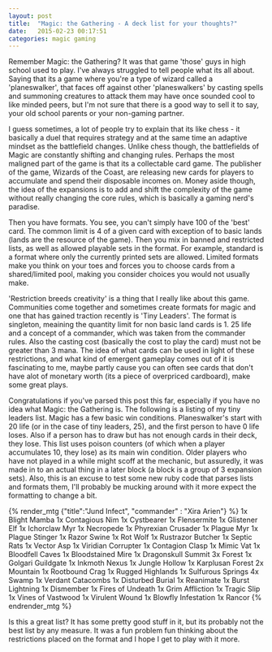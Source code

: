 ```yaml
---
layout: post
title:  "Magic: the Gathering - A deck list for your thoughts?"
date:   2015-02-23 00:17:51
categories: magic gaming
---
```


Remember Magic: the Gathering? It was that game 'those' guys in high school used to play.  I've always struggled to tell people what its all about.  Saying that its a game where you're a type of wizard called a 'planeswalker', that faces off against other 'planeswalkers' by casting spells and summoning creatures to attack them may have once sounded cool to like minded peers, but I'm not sure that there is a good way to sell it to say, your old school parents or your non-gaming partner.

I guess sometimes, a lot of people try to explain that its like chess - it basically a duel that requires strategy and at the same time an adaptive mindset as the battlefield changes.  Unlike chess though, the battlefields of Magic are constantly shifting and changing rules.  Perhaps the most maligned part of the game is that its a collectable card game.  The publisher of the game, Wizards of the Coast, are releasing new cards for players to accumulate and spend their disposable incomes on.  Money aside though, the idea of the expansions is to add and shift the complexity of the game without really changing the core rules, which is basically a gaming nerd's paradise.

Then you have formats.  You see, you can't simply have 100 of the 'best' card.  The common limit is 4 of a given card with exception of to basic lands (lands are the resource of the game).  Then you mix in banned and restricted lists, as well as allowed playable sets in the format.  For example, standard is a format where only the currently printed sets are allowed.  Limited formats make you think on your toes and forces you to choose cards from a shared/limited pool, making you consider choices you would not usually make.

'Restriction breeds creativity' is a thing that I really like about this game.  Communities come together and sometimes create formats for magic and one that has gained traction recently is 'Tiny Leaders'.  The format is singleton, meaining the quantity limit for non basic land cards is 1. 25 life and a concept of a commander, which was taken from the commander rules.  Also the casting cost (basically the cost to play the card) must not be greater than 3 mana. The idea of what cards can be used in light of these restrictions, and what kind of emergent gameplay comes out of it is fascinating to me, maybe partly cause you can often see cards that don't have alot of monetary worth (its a piece of overpriced cardboard), make some great plays.

Congratulations if you've parsed this post this far, especially if you have no idea what Magic: the Gathering is.  The following is a listing of my tiny leaders list.  Magic has a few basic win conditions.  Planeswalker's start with 20 life (or in the case of tiny leaders, 25), and the first person to have 0 life loses.  Also if a person has to draw but has not enough cards in their deck, they lose.  This list uses poison counters (of which when a player accumulates 10, they lose) as its main win condition.  Older players who have not played in a while might scoff at the mechanic, but assuredly, it was made in to an actual thing in a later block (a block is a group of 3 expansion sets).  Also, this is an excuse to test some new ruby code that parses lists and formats them, I'll probably be mucking around with it more expect the formatting to change a bit.

{% render_mtg {"title":"Jund Infect", "commander" : "Xira Arien"} %}
1x Blight Mamba
1x Contagious Nim
1x Cystbearer
1x Flensermite
1x Glistener Elf
1x Ichorclaw Myr
1x Necropede
1x Phyrexian Crusader
1x Plague Myr
1x Plague Stinger
1x Razor Swine
1x Rot Wolf
1x Rustrazor Butcher
1x Septic Rats
1x Vector Asp
1x Viridian Corrupter
1x Contagion Clasp
1x Mimic Vat
1x Bloodfell Caves
1x Bloodstained Mire
1x Dragonskull Summit
3x Forest
1x Golgari Guildgate
1x Inkmoth Nexus
1x Jungle Hollow
1x Karplusan Forest
2x Mountain
1x Rootbound Crag
1x Rugged Highlands
1x Sulfurous Springs
4x Swamp
1x Verdant Catacombs
1x Disturbed Burial
1x Reanimate
1x Burst Lightning
1x Dismember
1x Fires of Undeath
1x Grim Affliction
1x Tragic Slip
1x Vines of Vastwood
1x Virulent Wound
1x Blowfly Infestation
1x Rancor
{% endrender_mtg %}

Is this a great list? It has some pretty good stuff in it, but its probably not the best list by any measure. It was a fun problem fun thinking about the restrictions placed on the format and I hope I get to play with it more.